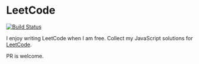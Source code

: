 # LeetCode

[![Build Status](https://travis-ci.org/kpman/leetcode.svg)](https://travis-ci.org/kpman/leetcode)

I enjoy writing LeetCode when I am free.
Collect my JavaScript solutions for [LeetCode](https://leetcode.com/).

PR is welcome.
